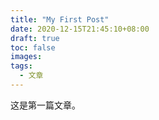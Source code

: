 ```yaml
---
title: "My First Post"
date: 2020-12-15T21:45:10+08:00
draft: true
toc: false
images:
tags: 
  - 文章
---
```


这是第一篇文章。
